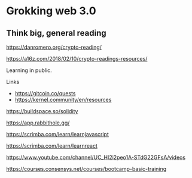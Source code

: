 # Grokking web 3.0

## Think big, general reading

https://danromero.org/crypto-reading/

https://a16z.com/2018/02/10/crypto-readings-resources/

Learning in public.

Links

- https://gitcoin.co/quests
- https://kernel.community/en/resources

https://buildspace.so/solidity

https://app.rabbithole.gg/

https://scrimba.com/learn/learnjavascript

https://scrimba.com/learn/learnreact

https://www.youtube.com/channel/UC_HI2i2peo1A-STdG22GFsA/videos

https://courses.consensys.net/courses/bootcamp-basic-training
